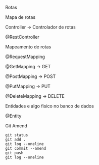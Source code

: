 Rotas

Mapa de rotas

Controller -> Controlador de rotas

@RestController

Mapeamento de rotas

@RequestMapping

@GetMapping -> GET

@PostMapping -> POST

@PutMapping -> PUT

@DeleteMapping -> DELETE

Entidades e algo fisico no banco de dados

@Entity

Git Amend
```
git status
git add .
git log --oneline
git commit --amend
git push
git log --oneline
```